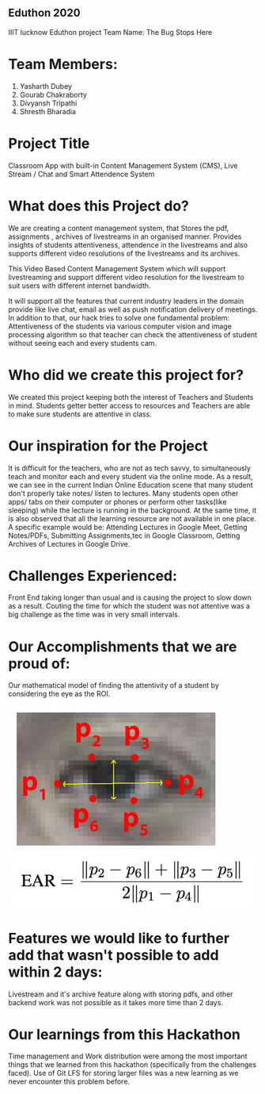 ## Eduthon 2020
IIIT lucknow Eduthon project 
Team Name: The Bug Stops Here

# Team Members:

1) Yasharth Dubey
2) Gourab Chakraborty
3) Divyansh Tripathi
4) Shresth Bharadia

# Project Title

Classroom App with built-in Content Management System (CMS), Live Stream / Chat and Smart Attendence System

# What does this Project do?

We are creating a content management system, that Stores the pdf, assignments , archives of livestreams in an organised manner. Provides insights of students attentiveness, attendence in the livestreams and also supports different video resolutions of the livestreams and its archives.

This Video Based Content Management System which will support livestreaming and support different video resolution for the livestream to suit users with different internet bandwidth. 

It will support all the features that current industry leaders in the domain provide like live chat, email as well as push notification delivery of meetings. In addition to that, our hack tries to solve one fundamental problem: Attentiveness of the students via various computer vision and image processing algorithm so that teacher can check the attentiveness of student without seeing each and every students cam.

# Who did we create this project for?

We created this project keeping both the interest of Teachers and Students in mind. Students getter better access to resources and Teachers are able to make sure students are attentive in class.

# Our inspiration for the Project

It is difficult for the teachers, who are not as tech savvy, to simultaneously teach and monitor each and every student via the online mode. As a result, we can see in the current Indian Online Education scene that many student don't properly take notes/ listen to lectures.
Many students open other apps/ tabs on their computer or phones or perform other tasks(like sleeping) while the lecture is running in the background.
At the same time, it is also observed that all the learning resource are not available in one place. A specific example would be: Attending Lectures in Google Meet, Getting Notes/PDFs, Submitting Assignments,tec in Google Classroom, Getting Archives of Lectures in Google Drive. 

# Challenges Experienced:

Front End taking longer than usual and is causing the project to slow down as a result.
Couting the time for which the student was not attentive was a big challenge as the time was in very small intervals.

# Our Accomplishments that we are proud of:

Our mathematical model of finding the attentivity of a student by considering the eye as the ROI.

<img src="./Smart Attendence System/eye1.jpg">  

<img src="./Smart Attendence System/eye2.png">

# Features we would like to further add that wasn't possible to add within 2 days:

Livestream and it's archive feature along with storing pdfs, and other backend work was not possible as it takes more time than 2 days.

# Our learnings from this Hackathon

Time management and Work distribution were among the most important things that we learned from this hackathon (specifically from the challenges faced).
Use of Git LFS for storing larger files was a new learning as we never encounter this problem before.
